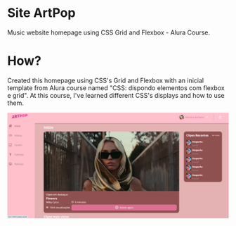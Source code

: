 # Site ArtPop
 Music website homepage using CSS Grid and Flexbox - Alura Course.
 
 # How?
 Created this homepage using CSS's Grid and Flexbox with an inicial template from Alura course named "CSS: dispondo elementos com flexbox e grid". At this course, I've learned different CSS's displays and how to use them.
 
 </div>
<p align="center">
<img src="https://github.com/barbmariana/SiteArtPop/blob/main/flex-e-grid-main/assets/img/SiteDesktop.png">
</p>
